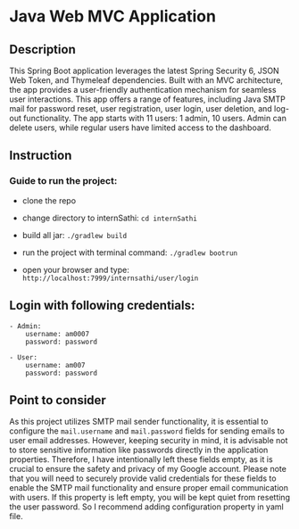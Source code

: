 # Java Web MVC Application

## Description

  This Spring Boot application leverages the latest Spring Security 6, JSON Web Token, and Thymeleaf dependencies. Built with an MVC architecture, the app provides a user-friendly authentication mechanism for seamless user interactions. This app offers a range of features, including Java SMTP mail for password reset, user registration, user login, user deletion, and log-out functionality. The app starts with 11 users: 1 admin, 10 users. Admin can delete users, while regular users have limited access to the dashboard. 

## Instruction

  ### Guide to run the project:
  
  - clone the repo

  - change directory to internSathi: `cd internSathi`
  
  - build all jar: `./gradlew build`
    
  - run the project with terminal command: `./gradlew bootrun`
     
  - open your browser and type: `http://localhost:7999/internsathi/user/login`

## Login with following credentials:

    - Admin:
        username: am0007
        password: password

    - User:
        username: am007
        password: password

## Point to consider

  As this project utilizes SMTP mail sender functionality, it is essential to configure the `mail.username` and `mail.password` fields for sending emails to user email addresses. However, keeping security in mind, it is advisable not to store sensitive information like passwords directly in the application properties. Therefore, I have intentionally left these fields empty, as it is crucial to ensure the safety and privacy of my Google account. Please note that you will need to securely provide valid credentials for these fields to enable the SMTP mail functionality and ensure proper email communication with users. If this property is left empty, you will be kept quiet from resetting the user password. So I recommend adding configuration property in yaml file.
